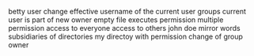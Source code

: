 betty user change
effective username of the current user
groups current user is part of
new owner
empty file
executes permission
multiple permission
access to everyone
access to others
john doe
mirror words
subsidiaries of directories
my directoy with permission
change of group owner

